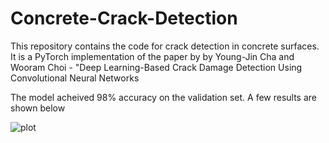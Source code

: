 # Concrete-Crack-Detection
This repository contains the code for crack detection in concrete surfaces. It is a PyTorch implementation of the paper by by Young-Jin Cha and Wooram Choi - "Deep Learning-Based Crack Damage Detection Using Convolutional Neural Networks


The model acheived 98% accuracy on the validation set. A few results are shown below

![plot](./Users/Konstantinos/Desktop/Capture.png)
